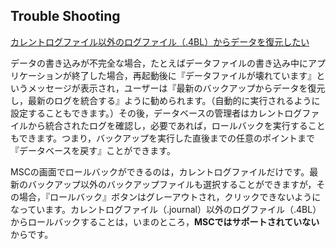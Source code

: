 Trouble Shooting
---
[カレントログファイル以外のログファイル（.4BL）からデータを復元したい]()


データの書き込みが不完全な場合，たとえばデータファイルの書き込み中にアプリケーションが終了した場合，再起動後に『データファイルが壊れています』というメッセージが表示され，ユーザーは『最新のバックアップからデータを復元し，最新のログを統合する』ように勧められます。（自動的に実行されるように設定することもできます。）その後，データベースの管理者はカレントログファイルから統合されたログを確認し，必要であれば，ロールバックを実行することもできます。つまり，バックアップを実行した直後までの任意のポイントまで『データベースを戻す』ことができます。

MSCの画面でロールバックができるのは，カレントログファイルだけです。最新のバックアップ以外のバックアップファイルも選択することができますが，その場合，『ロールバック』ボタンはグレーアウトされ，クリックできないようになっています。カレントログファイル（.journal）以外のログファイル（.4BL）からロールバックすることは，いまのところ，**MSCではサポートされていない**からです。
